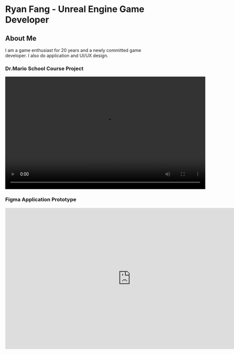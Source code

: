 # Ryan Fang - Unreal Engine Game Developer
## About Me
I am a game enthusiast for 20 years and a newly committed game developer. I also do application and UI/UX design.
### Dr.Mario School Course Project
<video width="640" height="360" controls>
  <source src="{{ '/assets/videos/Dr.Mario.mp4' | Dr.Mario }}" type="video/mp4">
  Your browser does not support the video tag.
</video>

### Figma Application Prototype
<iframe style="border: 1px solid rgba(0, 0, 0, 0.1);" width="800" height="450" src="https://embed.figma.com/proto/Y898LmI3wB0IGv067sQz0M/Cooking-companion?node-id=1104-29478&starting-point-node-id=1104%3A29478&embed-host=share" allowfullscreen></iframe>
